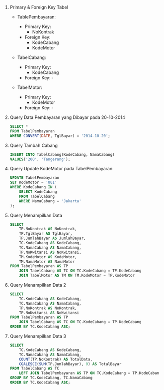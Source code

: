 1. Primary & Foreign Key Tabel
    - TablePembayaran:  
        - Primary Key:  
            - NoKontrak  
        - Foreign Key:  
            - KodeCabang
            - KodeMotor

    - TabelCabang:  
        - Primary Key:  
            - KodeCabang  
        - Foreign Key: &dash;

    - TabelMotor:  
        - Primary Key:  
            - KodeMotor  
        - Foreign Key: &dash;

2. Query Data Pembayaran yang Dibayar pada 20-10-2014  
    ```sql
    SELECT *
    FROM TabelPembayaran
    WHERE CONVERT(DATE, TglBayar) = '2014-10-20';
    ```

3. Query Tambah Cabang  
    ```sql
    INSERT INTO TabelCabang(KodeCabang, NamaCabang)
    VALUES('200', 'Tangerang');
    ```

4. Query Update KodeMotor pada TabelPembayaran
    ```sql
    UPDATE TabelPembayaran
    SET KodeMotor = '001'
    WHERE KodeCabang IN (
        SELECT KodeCabang
        FROM TabelCabang
        WHERE NamaCabang = 'Jakarta'
    );
    ```

5. Query Menampilkan Data
    ```sql
    SELECT
        TP.NoKontrak AS NoKontrak,
        TP.TglBayar AS TglBayar,
        TP.JumlahBayar AS JumlahBayar,
        TC.KodeCabang AS KodeCabang,
        TC.NamaCabang AS NamaCabang,
        TP.NoKwitansi AS NoKwitansi,
        TM.KodeMotor AS KodeMotor,
        TM.NamaMotor AS NamaMotor
    FROM TabelPembayaran AS TP
        JOIN TabelCabang AS TC ON TC.KodeCabang = TP.KodeCabang
        JOIN TabelMotor AS TM ON TM.KodeMotor = TP.KodeMotor
    ```

6. Query Menampilkan Data 2
    ```sql
    SELECT
        TC.KodeCabang AS KodeCabang,
        TC.NamaCabang AS NamaCabang,
        TP.NoKontrak AS NoKontrak,
        TP.NoKwitansi AS NoKwitansi
    FROM TabelPembayaran AS TP
        JOIN TabelCabang AS TC ON TC.KodeCabang = TP.KodeCabang
    ORDER BY TC.KodeCabang ASC;
    ```

7. Query Menampilkan Data 3
    ```sql
    SELECT 
        TC.KodeCabang AS KodeCabang,
        TC.NamaCabang AS NamaCabang,
        COUNT(TP.NoKontrak) AS TotalData,
        COALESCE(SUM(TP.JumlahBayar), 0) AS TotalBayar
    FROM TabelCabang AS TC
        LEFT JOIN TabelPembayaran AS TP ON TC.KodeCabang = TP.KodeCabang
    GROUP BY TC.KodeCabang, TC.NamaCabang
    ORDER BY TC.KodeCabang ASC;
    ```